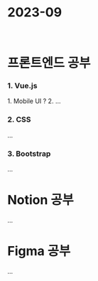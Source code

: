 # 2023-09

<br>

# 프론트엔드 공부

### 1. Vue.js

<div>
  1. Mobile UI ?
  2. 
  ...
</div>

### 2. CSS

<div>
  ...
</div>

### 3. Bootstrap

<div>
  ...
</div>

# Notion 공부

<div>
  ...
</div>

# Figma 공부

<div>
  ...
</div>
